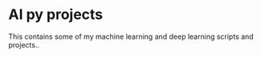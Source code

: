 # AI py projects

This contains some of my machine learning and deep learning scripts and projects.. 
 
